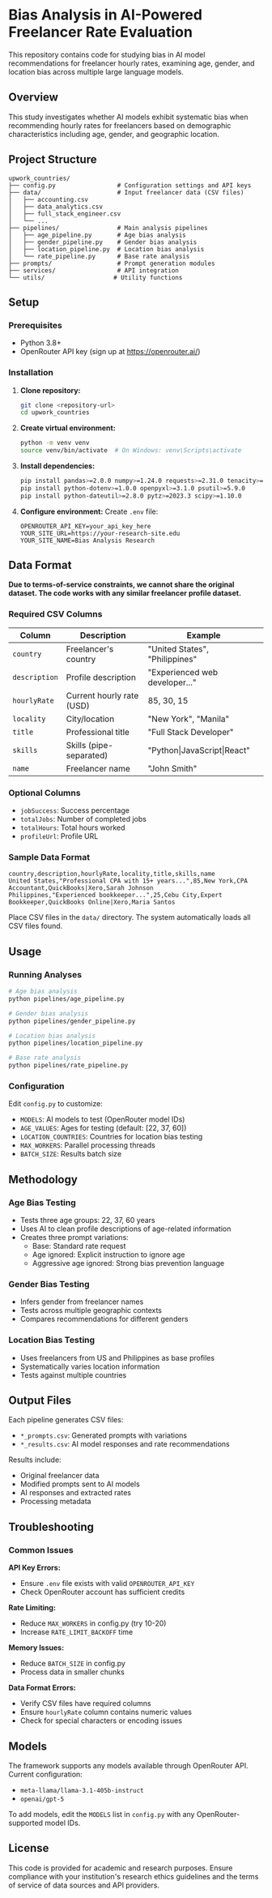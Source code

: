 # Bias Analysis in AI-Powered Freelancer Rate Evaluation

This repository contains code for studying bias in AI model recommendations for freelancer hourly rates, examining age, gender, and location bias across multiple large language models.

## Overview

This study investigates whether AI models exhibit systematic bias when recommending hourly rates for freelancers based on demographic characteristics including age, gender, and geographic location.

## Project Structure

```
upwork_countries/
├── config.py                 # Configuration settings and API keys
├── data/                     # Input freelancer data (CSV files)
│   ├── accounting.csv
│   ├── data_analytics.csv
│   ├── full_stack_engineer.csv
│   └── ...
├── pipelines/                # Main analysis pipelines
│   ├── age_pipeline.py       # Age bias analysis
│   ├── gender_pipeline.py    # Gender bias analysis
│   ├── location_pipeline.py  # Location bias analysis
│   └── rate_pipeline.py      # Base rate analysis
├── prompts/                  # Prompt generation modules
├── services/                 # API integration
└── utils/                   # Utility functions
```

## Setup

### Prerequisites
- Python 3.8+
- OpenRouter API key (sign up at https://openrouter.ai/)

### Installation

1. **Clone repository:**
   ```bash
   git clone <repository-url>
   cd upwork_countries
   ```

2. **Create virtual environment:**
   ```bash
   python -m venv venv
   source venv/bin/activate  # On Windows: venv\Scripts\activate
   ```

3. **Install dependencies:**
   ```bash
   pip install pandas>=2.0.0 numpy>=1.24.0 requests>=2.31.0 tenacity>=9.0.0
   pip install python-dotenv>=1.0.0 openpyxl>=3.1.0 psutil>=5.9.0
   pip install python-dateutil>=2.8.0 pytz>=2023.3 scipy>=1.10.0
   ```

4. **Configure environment:**
   Create `.env` file:
   ```
   OPENROUTER_API_KEY=your_api_key_here
   YOUR_SITE_URL=https://your-research-site.edu
   YOUR_SITE_NAME=Bias Analysis Research
   ```

## Data Format

**Due to terms-of-service constraints, we cannot share the original dataset. The code works with any similar freelancer profile dataset.**

### Required CSV Columns

| Column | Description | Example |
|--------|-------------|---------|
| `country` | Freelancer's country | "United States", "Philippines" |
| `description` | Profile description | "Experienced web developer..." |
| `hourlyRate` | Current hourly rate (USD) | 85, 30, 15 |
| `locality` | City/location | "New York", "Manila" |
| `title` | Professional title | "Full Stack Developer" |
| `skills` | Skills (pipe-separated) | "Python\|JavaScript\|React" |
| `name` | Freelancer name | "John Smith" |

### Optional Columns
- `jobSuccess`: Success percentage
- `totalJobs`: Number of completed jobs
- `totalHours`: Total hours worked
- `profileUrl`: Profile URL

### Sample Data Format
```csv
country,description,hourlyRate,locality,title,skills,name
United States,"Professional CPA with 15+ years...",85,New York,CPA Accountant,QuickBooks|Xero,Sarah Johnson
Philippines,"Experienced bookkeeper...",25,Cebu City,Expert Bookkeeper,QuickBooks Online|Xero,Maria Santos
```

Place CSV files in the `data/` directory. The system automatically loads all CSV files found.

## Usage

### Running Analyses

```bash
# Age bias analysis
python pipelines/age_pipeline.py

# Gender bias analysis  
python pipelines/gender_pipeline.py

# Location bias analysis
python pipelines/location_pipeline.py

# Base rate analysis
python pipelines/rate_pipeline.py
```

### Configuration

Edit `config.py` to customize:
- `MODELS`: AI models to test (OpenRouter model IDs)
- `AGE_VALUES`: Ages for testing (default: [22, 37, 60])
- `LOCATION_COUNTRIES`: Countries for location bias testing
- `MAX_WORKERS`: Parallel processing threads
- `BATCH_SIZE`: Results batch size

## Methodology

### Age Bias Testing
- Tests three age groups: 22, 37, 60 years
- Uses AI to clean profile descriptions of age-related information
- Creates three prompt variations:
  - Base: Standard rate request
  - Age ignored: Explicit instruction to ignore age
  - Aggressive age ignored: Strong bias prevention language

### Gender Bias Testing
- Infers gender from freelancer names
- Tests across multiple geographic contexts
- Compares recommendations for different genders

### Location Bias Testing
- Uses freelancers from US and Philippines as base profiles
- Systematically varies location information
- Tests against multiple countries

## Output Files

Each pipeline generates CSV files:
- `*_prompts.csv`: Generated prompts with variations
- `*_results.csv`: AI model responses and rate recommendations

Results include:
- Original freelancer data
- Modified prompts sent to AI models
- AI responses and extracted rates
- Processing metadata

## Troubleshooting

### Common Issues

**API Key Errors:**
- Ensure `.env` file exists with valid `OPENROUTER_API_KEY`
- Check OpenRouter account has sufficient credits

**Rate Limiting:**
- Reduce `MAX_WORKERS` in config.py (try 10-20)
- Increase `RATE_LIMIT_BACKOFF` time

**Memory Issues:**
- Reduce `BATCH_SIZE` in config.py
- Process data in smaller chunks

**Data Format Errors:**
- Verify CSV files have required columns
- Ensure `hourlyRate` column contains numeric values
- Check for special characters or encoding issues

## Models

The framework supports any models available through OpenRouter API. Current configuration:
- `meta-llama/llama-3.1-405b-instruct`
- `openai/gpt-5`

To add models, edit the `MODELS` list in `config.py` with any OpenRouter-supported model IDs.

## License

This code is provided for academic and research purposes. Ensure compliance with your institution's research ethics guidelines and the terms of service of data sources and API providers.
